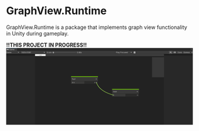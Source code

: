 # GraphView.Runtime

GraphView.Runtime is a package that implements graph view functionality in Unity during gameplay.

**!!THIS PROJECT IN PROGRESS!!**
![image](_Resources/runtime-graph.png)
